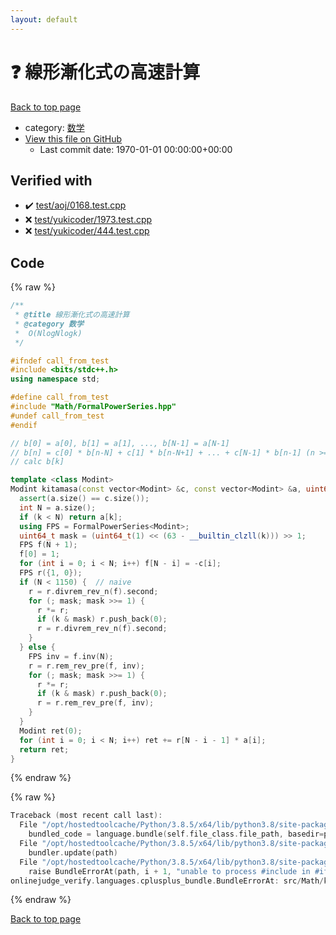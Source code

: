```yaml
---
layout: default
---
```


<!-- mathjax config similar to math.stackexchange -->
<script type="text/javascript" async
  src="https://cdnjs.cloudflare.com/ajax/libs/mathjax/2.7.5/MathJax.js?config=TeX-MML-AM_CHTML">
</script>
<script type="text/x-mathjax-config">
  MathJax.Hub.Config({
    TeX: { equationNumbers: { autoNumber: "AMS" }},
    tex2jax: {
      inlineMath: [ ['$','$'] ],
      processEscapes: true
    },
    "HTML-CSS": { matchFontHeight: false },
    displayAlign: "left",
    displayIndent: "2em"
  });
</script>

<script type="text/javascript" src="https://cdnjs.cloudflare.com/ajax/libs/jquery/3.4.1/jquery.min.js"></script>
<script src="https://cdn.jsdelivr.net/npm/jquery-balloon-js@1.1.2/jquery.balloon.min.js" integrity="sha256-ZEYs9VrgAeNuPvs15E39OsyOJaIkXEEt10fzxJ20+2I=" crossorigin="anonymous"></script>
<script type="text/javascript" src="../../../assets/js/copy-button.js"></script>
<link rel="stylesheet" href="../../../assets/css/copy-button.css" />


# :question: 線形漸化式の高速計算

<a href="../../../index.html">Back to top page</a>

* category: <a href="../../../index.html#6e65831863dbf272b7a65cd8df1a440d">数学</a>
* <a href="{{ site.github.repository_url }}/blob/master/src/Math/kitamasa.hpp">View this file on GitHub</a>
    - Last commit date: 1970-01-01 00:00:00+00:00




## Verified with

* :heavy_check_mark: <a href="../../../verify/test/aoj/0168.test.cpp.html">test/aoj/0168.test.cpp</a>
* :x: <a href="../../../verify/test/yukicoder/1973.test.cpp.html">test/yukicoder/1973.test.cpp</a>
* :x: <a href="../../../verify/test/yukicoder/444.test.cpp.html">test/yukicoder/444.test.cpp</a>


## Code

<a id="unbundled"></a>
{% raw %}
```cpp
/**
 * @title 線形漸化式の高速計算
 * @category 数学
 *  O(NlogNlogk)
 */

#ifndef call_from_test
#include <bits/stdc++.h>
using namespace std;

#define call_from_test
#include "Math/FormalPowerSeries.hpp"
#undef call_from_test
#endif

// b[0] = a[0], b[1] = a[1], ..., b[N-1] = a[N-1]
// b[n] = c[0] * b[n-N] + c[1] * b[n-N+1] + ... + c[N-1] * b[n-1] (n >= N)
// calc b[k]

template <class Modint>
Modint kitamasa(const vector<Modint> &c, const vector<Modint> &a, uint64_t k) {
  assert(a.size() == c.size());
  int N = a.size();
  if (k < N) return a[k];
  using FPS = FormalPowerSeries<Modint>;
  uint64_t mask = (uint64_t(1) << (63 - __builtin_clzll(k))) >> 1;
  FPS f(N + 1);
  f[0] = 1;
  for (int i = 0; i < N; i++) f[N - i] = -c[i];
  FPS r({1, 0});
  if (N < 1150) {  // naive
    r = r.divrem_rev_n(f).second;
    for (; mask; mask >>= 1) {
      r *= r;
      if (k & mask) r.push_back(0);
      r = r.divrem_rev_n(f).second;
    }
  } else {
    FPS inv = f.inv(N);
    r = r.rem_rev_pre(f, inv);
    for (; mask; mask >>= 1) {
      r *= r;
      if (k & mask) r.push_back(0);
      r = r.rem_rev_pre(f, inv);
    }
  }
  Modint ret(0);
  for (int i = 0; i < N; i++) ret += r[N - i - 1] * a[i];
  return ret;
}

```
{% endraw %}

<a id="bundled"></a>
{% raw %}
```cpp
Traceback (most recent call last):
  File "/opt/hostedtoolcache/Python/3.8.5/x64/lib/python3.8/site-packages/onlinejudge_verify/docs.py", line 349, in write_contents
    bundled_code = language.bundle(self.file_class.file_path, basedir=pathlib.Path.cwd())
  File "/opt/hostedtoolcache/Python/3.8.5/x64/lib/python3.8/site-packages/onlinejudge_verify/languages/cplusplus.py", line 185, in bundle
    bundler.update(path)
  File "/opt/hostedtoolcache/Python/3.8.5/x64/lib/python3.8/site-packages/onlinejudge_verify/languages/cplusplus_bundle.py", line 306, in update
    raise BundleErrorAt(path, i + 1, "unable to process #include in #if / #ifdef / #ifndef other than include guards")
onlinejudge_verify.languages.cplusplus_bundle.BundleErrorAt: src/Math/kitamasa.hpp: line 12: unable to process #include in #if / #ifdef / #ifndef other than include guards

```
{% endraw %}

<a href="../../../index.html">Back to top page</a>

